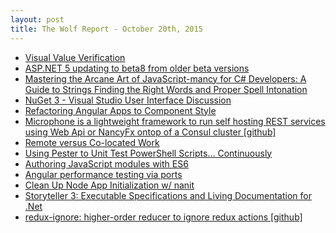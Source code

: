 ```yaml
---
layout: post
title: The Wolf Report - October 20th, 2015
---
```


- [Visual Value Verification](http://blog.ploeh.dk/2015/10/19/visual-value-verification/)
- [ASP.NET 5 updating to beta8 from older beta versions](http://damienbod.com/2015/10/16/asp-net-5-updating-to-beta8-from-older-beta-versions/)
- [Mastering the Arcane Art of JavaScript-mancy for C# Developers: A Guide to Strings Finding the Right Words and Proper Spell Intonation](http://www.barbarianmeetscoding.com/blog/2015/10/19/mastering-the-arcane-art-of-javascript-mancy-for-csharp-developers-a-guide-to-strings-finding-the-right-words-and-proper-spell-intonation/)
- [NuGet 3 - Visual Studio User Interface Discussion](http://blog.nuget.org/20151014/nuget-userinterface.html)
- [Refactoring Angular Apps to Component Style](http://teropa.info/blog/2015/10/18/refactoring-angular-apps-to-components.html)
- [Microphone is a lightweight framework to run self hosting REST services using Web Api or NancyFx ontop of a Consul cluster [github]](https://github.com/rogeralsing/Microphone)
- [Remote versus Co-located Work](http://martinfowler.com/articles/remote-or-co-located.html)
- [Using Pester to Unit Test PowerShell Scripts… Continuously](http://tech.domain.com.au/2015/10/using-pester-to-unit-test-powershell-scripts-continuously/)
- [Authoring JavaScript modules with ES6](http://javascriptplayground.com/blog/2015/10/authoring-modules-in-es6)
- [Angular performance testing via ports](http://glebbahmutov.com/blog/angular-performance-testing-via-ports/index.html)
- [Clean Up Node App Initialization w/ nanit](http://derickbailey.com/2015/10/19/clean-up-node-app-initialization-w-nanit/)
- [Storyteller 3: Executable Specifications and Living Documentation for .Net](http://jeremydmiller.com/2015/10/19/storyteller-3-executable-specifications-and-living-documentation-for-net/)
- [redux-ignore: higher-order reducer to ignore redux actions [github]](https://github.com/omnidan/redux-ignore)
